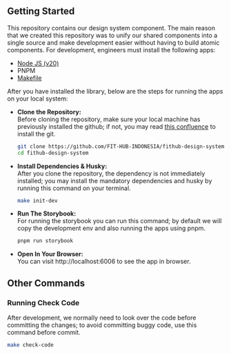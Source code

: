 ## Getting Started
This repository contains our design system component. The main reason that we created this repository was to unify our shared components into a single source and make development easier without having to build atomic components. For development, engineers must install the following apps:

- [Node JS (v20)](https://nodejs.org/en/download/package-manager)
- PNPM
- [Makefile](https://formulae.brew.sh/formula/make)

After you have installed the library, below are the steps for running the apps on your local system:

- **Clone the Repository:**
<br>Before cloning the repository, make sure your local machine has previously installed the github; if not, you may read [this confluence](https://fit-hub.atlassian.net/wiki/spaces/ENG/pages/94797874/Git+101#Prerequisites) to install the git.

  ```bash
  git clone https://github.com/FIT-HUB-INDONESIA/fithub-design-system.git
  cd fithub-design-system
  ```

- **Install Dependencies & Husky:**
<br>After you clone the repository, the dependency is not immediately installed; you may install the mandatory dependencies and husky by running this command on your terminal.

  ```bash
  make init-dev
  ```

- **Run The Storybook:**
  <br> For running the storybook you can run this command; by default we will copy the development env and also running the apps using pnpm.

  ```bash
  pnpm run storybook
  ```

- **Open In Your Browser:**
   <br>You can visit http://localhost:6006 to see the app in browser.

## Other Commands
### Running Check Code
After development, we normally need to look over the code before committing the changes; to avoid committing buggy code, use this command before commit.
```bash
make check-code
```
